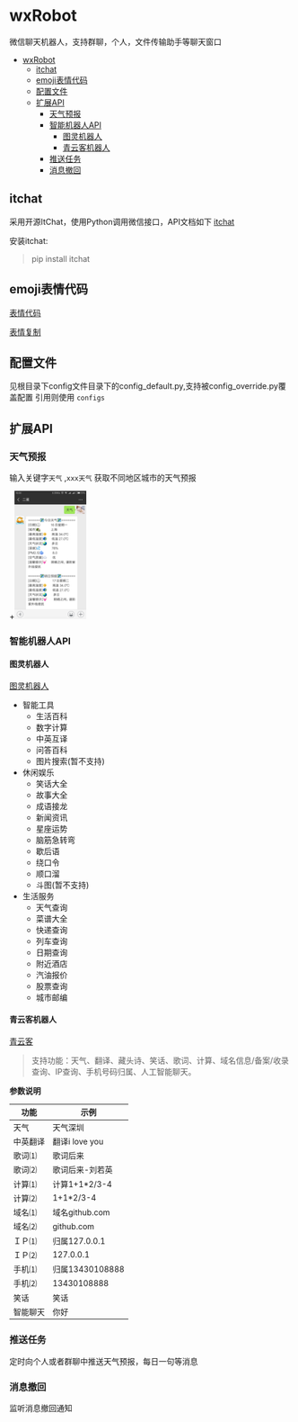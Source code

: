 # wxRobot  

微信聊天机器人，支持群聊，个人，文件传输助手等聊天窗口  
<!-- TOC -->

- [wxRobot](#wxrobot)
    - [itchat](#itchat)
    - [emoji表情代码](#emoji%E8%A1%A8%E6%83%85%E4%BB%A3%E7%A0%81)
    - [配置文件](#%E9%85%8D%E7%BD%AE%E6%96%87%E4%BB%B6)
    - [扩展API](#%E6%89%A9%E5%B1%95api)
        - [天气预报](#%E5%A4%A9%E6%B0%94%E9%A2%84%E6%8A%A5)
        - [智能机器人API](#%E6%99%BA%E8%83%BD%E6%9C%BA%E5%99%A8%E4%BA%BAapi)
            - [图灵机器人](#%E5%9B%BE%E7%81%B5%E6%9C%BA%E5%99%A8%E4%BA%BA)
            - [青云客机器人](#%E9%9D%92%E4%BA%91%E5%AE%A2%E6%9C%BA%E5%99%A8%E4%BA%BA)
        - [推送任务](#%E6%8E%A8%E9%80%81%E4%BB%BB%E5%8A%A1)
        - [消息撤回](#%E6%B6%88%E6%81%AF%E6%92%A4%E5%9B%9E)

<!-- /TOC -->

## itchat
采用开源ItChat，使用Python调用微信接口，API文档如下
[itchat](http://itchat.readthedocs.io/zh/latest/)  

安装itchat:  
> pip install itchat  

##  emoji表情代码
[表情代码](http://www.wqchat.com/emoji.html)  

[表情复制](http://www.oicqzone.com/tool/emoji/)

## 配置文件 
见根目录下config文件目录下的config_default.py,支持被config_override.py覆盖配置
引用则使用 `configs`

## 扩展API
### 天气预报 

输入关键字`天气` ,`xxx天气` 获取不同地区城市的天气预报

+<img src="https://raw.githubusercontent.com/ChaosCoffee/wxRobot/master/docs/intro/image/weather.png" width=128 />
  

### 智能机器人API
#### 图灵机器人
[图灵机器人](http://www.tuling123.com/)

- 智能工具
  - 生活百科
  - 数字计算
  - 中英互译
  - 问答百科
  - 图片搜索(暂不支持)
- 休闲娱乐  
  - 笑话大全
  - 故事大全
  - 成语接龙
  - 新闻资讯
  - 星座运势
  - 脑筋急转弯
  - 歇后语
  - 绕口令
  - 顺口溜
  - 斗图(暂不支持)
- 生活服务
  - 天气查询
  - 菜谱大全
  - 快递查询
  - 列车查询
  - 日期查询
  - 附近酒店
  - 汽油报价
  - 股票查询
  - 城市邮编  
  
#### 青云客机器人
[青云客](http://www.qingyunke.com/)   
> 支持功能：天气、翻译、藏头诗、笑话、歌词、计算、域名信息/备案/收录查询、IP查询、手机号码归属、人工智能聊天。
  
**参数说明**  

|功能  | 示例  |   
|--------| -------- |   
|天气 | 天气深圳 |
|中英翻译  | 翻译i love you |
|歌词⑴ | 歌词后来 |
|歌词⑵  | 歌词后来-刘若英 |
|计算⑴  | 计算1+1*2/3-4 |
|计算⑵  | 1+1*2/3-4 |
|域名⑴  | 域名github.com |
|域名⑵  | github.com |
|ＩＰ⑴  | 归属127.0.0.1 |
|ＩＰ⑵  | 127.0.0.1 |
|手机⑴  | 归属13430108888 |
|手机⑵  | 13430108888 |
|笑话  | 笑话 |
|智能聊天  | 你好 |  

### 推送任务  
定时向个人或者群聊中推送天气预报，每日一句等消息

### 消息撤回
监听消息撤回通知












































